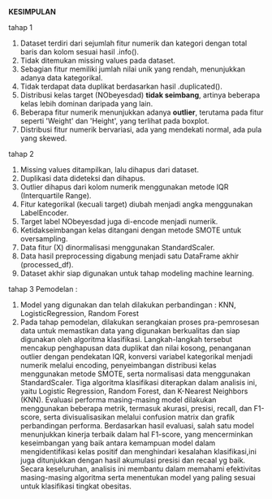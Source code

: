 **KESIMPULAN**

tahap 1 
1. Dataset terdiri dari sejumlah fitur numerik dan kategori dengan total baris dan kolom sesuai hasil .info().
2. Tidak ditemukan missing values pada dataset.
3. Sebagian fitur memiliki jumlah nilai unik yang rendah, menunjukkan adanya data kategorikal.
4. Tidak terdapat data duplikat berdasarkan hasil .duplicated().
5. Distribusi kelas target (NObeyesdad) **tidak seimbang**, artinya beberapa kelas lebih dominan daripada yang lain.
6. Beberapa fitur numerik menunjukkan adanya **outlier**, terutama pada fitur seperti 'Weight' dan 'Height', yang terlihat pada boxplot.
7. Distribusi fitur numerik bervariasi, ada yang mendekati normal, ada pula yang skewed.

tahap 2
1. Missing values ditampilkan, lalu dihapus dari dataset.
2. Duplikasi data dideteksi dan dihapus.
3. Outlier dihapus dari kolom numerik menggunakan metode IQR (Interquartile Range).
4. Fitur kategorikal (kecuali target) diubah menjadi angka menggunakan LabelEncoder.
5. Target label NObeyesdad juga di-encode menjadi numerik.
6. Ketidakseimbangan kelas ditangani dengan metode SMOTE untuk oversampling.
7. Data fitur (X) dinormalisasi menggunakan StandardScaler.
8. Data hasil preprocessing digabung menjadi satu DataFrame akhir (processed_df).
9. Dataset akhir siap digunakan untuk tahap modeling machine learning.

tahap 3 
Pemodelan :
1. Model yang digunakan dan telah dilakukan perbandingan : KNN, LogisticRegression, Random Forest 
2. Pada tahap pemodelan, dilakukan serangkaian proses pra-pemrosesan data untuk memastikan data yang digunakan berkualitas dan siap digunakan oleh algoritma klasifikasi. Langkah-langkah tersebut mencakup penghapusan data duplikat dan nilai kosong, penanganan outlier dengan pendekatan IQR, konversi variabel kategorikal menjadi numerik melalui encoding, penyeimbangan distribusi kelas menggunakan metode SMOTE, serta normalisasi data menggunakan StandardScaler. Tiga algoritma klasifikasi diterapkan dalam analisis ini, yaitu Logistic Regression, Random Forest, dan K-Nearest Neighbors (KNN). Evaluasi performa masing-masing model dilakukan menggunakan beberapa metrik, termasuk akurasi, presisi, recall, dan F1-score, serta divisualisasikan melalui confusion matrix dan grafik perbandingan performa. Berdasarkan hasil evaluasi, salah satu model menunjukkan kinerja terbaik dalam hal F1-score, yang mencerminkan keseimbangan yang baik antara kemampuan model dalam mengidentifikasi kelas positif dan menghindari kesalahan klasifikasi,ini juga ditunjukkan dengan hasil akumulasi presisi dan recaal yg baik. Secara keseluruhan, analisis ini membantu dalam memahami efektivitas masing-masing algoritma serta menentukan model yang paling sesuai untuk klasifikasi tingkat obesitas.

